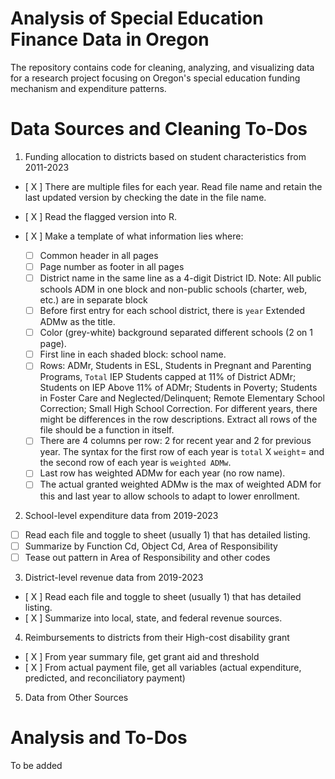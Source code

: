 # Analysis of Special Education Finance Data in Oregon

The repository contains code for cleaning, analyzing, and visualizing data for a research project focusing on Oregon's special education funding mechanism and expenditure patterns. 

# Data Sources and Cleaning To-Dos

1. Funding allocation to districts based on student characteristics from 2011-2023

- [ X ] There are multiple files for each year. Read file name and retain the last updated version by checking the date in the file name.
- [ X ] Read the flagged version into R.
- [ X ] Make a template of what information lies where: 

	- [ ] Common header in all pages
	- [ ] Page number as footer in all pages
	- [ ] District name in the same line as a 4-digit District ID. Note: All public schools ADM in one block and non-public schools (charter, web, etc.) are in separate block
	- [ ] Before first entry for each school district, there is `year` Extended ADMw as the title. 
	- [ ] Color (grey-white) background separated different schools (2 on 1 page).
	- [ ] First line in each shaded block: school name.
	- [ ] Rows: ADMr, Students in ESL, Students in Pregnant and Parenting Programs, `Total` IEP Students capped at 11% of District ADMr; Students on IEP Above 11% of ADMr; Students in Poverty; Students in Foster Care and Neglected/Delinquent; Remote Elementary School Correction; Small High School Correction. For different years, there might be differences in the row descriptions. Extract all rows of the file should be a function in itself.
	- [ ] There are 4 columns per row: 2 for recent year and 2 for previous year. The syntax for the first row of each year is `total` X `weight`= and the second row of each year is `weighted ADMw`.
	- [ ] Last row has weighted ADMw for each year (no row name). 
	- [ ] The actual granted weighted ADMw is the max of weighted ADM for this and last year to allow schools to adapt to lower enrollment. 

2. School-level expenditure data from 2019-2023

- [ ] Read each file and toggle to sheet (usually 1) that has detailed listing.
- [ ] Summarize by Function Cd, Object Cd, Area of Responsibility
- [ ] Tease out pattern in Area of Responsibility and other codes

3. District-level revenue data from 2019-2023

- [ X ] Read each file and toggle to sheet (usually 1) that has detailed listing.
- [ X ] Summarize into local, state, and federal revenue sources.

4. Reimbursements to districts from their High-cost disability grant

- [ X ] From year summary file, get grant aid and threshold
- [ X ] From actual payment file, get all variables (actual expenditure, predicted, and reconciliatory payment)

5. Data from Other Sources

# Analysis and To-Dos 

To be added
